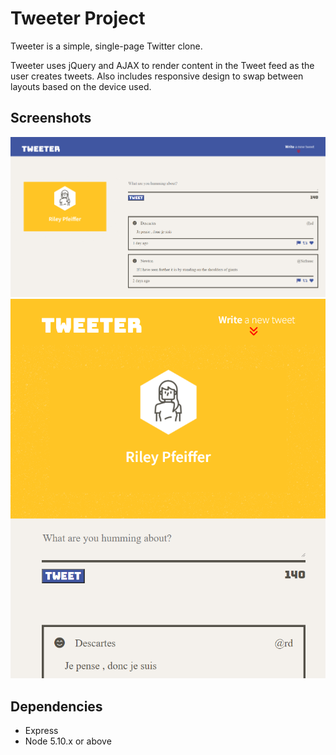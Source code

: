 # Tweeter Project

Tweeter is a simple, single-page Twitter clone.

Tweeter uses jQuery and AJAX to render content in the Tweet feed as the user creates tweets. Also includes responsive design to swap between layouts based on the device used.

## Screenshots

!["Tweeter in desktop layout"](https://github.com/rileypfeiffer/tweeter/blob/master/docs/tweeter-desktop.png?raw=true)
!["Tweeter in tablet layout"](https://github.com/rileypfeiffer/tweeter/blob/master/docs/tweeter-tablet.png?raw=true)

## Dependencies

- Express
- Node 5.10.x or above
